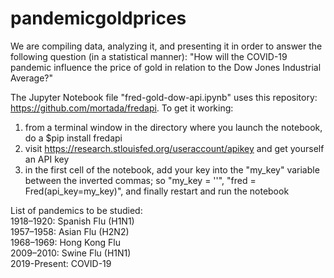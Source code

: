 # pandemicgoldprices

We are compiling data, analyzing it, and presenting it in order to answer the following question (in a statistical manner): "How will the COVID-19 pandemic influence the price of gold in relation to the Dow Jones Industrial Average?"  

The Jupyter Notebook file "fred-gold-dow-api.ipynb" uses this repository: https://github.com/mortada/fredapi.
To get it working:  
1) from a terminal window in the directory where you launch the notebook, do a $pip install fredapi  
2) visit https://research.stlouisfed.org/useraccount/apikey and get yourself an API key  
3) in the first cell of the notebook, add your key into the "my_key" variable between the inverted commas; so "my_key = ''", "fred = Fred(api_key=my_key)", and finally restart and run the notebook  

List of pandemics to be studied:  
1918–1920: Spanish Flu (H1N1)  
1957–1958: Asian Flu (H2N2)  
1968–1969: Hong Kong Flu  
2009–2010: Swine Flu (H1N1)  
2019-Present: COVID-19
